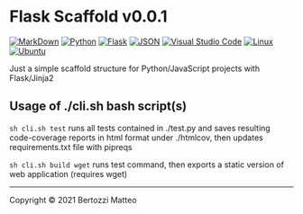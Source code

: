 Flask Scaffold v0.0.1
=====================

[![MarkDown](https://img.shields.io/badge/Markdown-000000?style=for-the-badge&logo=markdown&logoColor=white)](https://daringfireball.net/projects/markdown/syntax/)
[![Python](https://img.shields.io/badge/Python-3776AB?style=for-the-badge&logo=python&logoColor=white)](https://www.python.org/)
[![Flask](https://img.shields.io/badge/flask-%23000.svg?style=for-the-badge&logo=flask&logoColor=white)](https://flask.palletsprojects.com/en/2.0.x/)
[![JSON](https://img.shields.io/badge/json-5E5C5C?style=for-the-badge&logo=json&logoColor=white)](https://www.json.org/json-en.html)
[![Visual Studio Code](https://img.shields.io/badge/Visual_Studio_Code-0078D4?style=for-the-badge&logo=visual%20studio%20code&logoColor=white)](https://code.visualstudio.com/)
[![Linux](https://img.shields.io/badge/Linux-FCC624?style=for-the-badge&logo=linux&logoColor=black)](https://linuxfoundation.org/)
[![Ubuntu](https://img.shields.io/badge/Ubuntu-E95420?style=for-the-badge&logo=ubuntu&logoColor=white)](https://ubuntu.com/)

Just a simple scaffold structure for Python/JavaScript projects with Flask/Jinja2

Usage of ./cli.sh bash script(s)
--------------------------------

```sh cli.sh test```
runs all tests contained in ./test.py and saves resulting code-coverage reports in html format under ./htmlcov, then updates requirements.txt file with pipreqs

```sh cli.sh build wget```
runs test command, then exports a static version of web application (requires wget)

---

Copyright © 2021 Bertozzi Matteo
